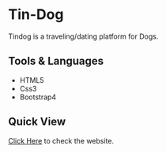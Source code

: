 # Tin-Dog
Tindog is a traveling/dating platform for Dogs.

## Tools & Languages
- HTML5
- Css3
- Bootstrap4

## Quick View
[Click Here](https://dipmitarudra.github.io/Tin-Dog/) to check the website.
